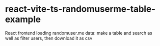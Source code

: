 # react-vite-ts-randomuserme-table-example
React frontend loading randomuser.me data: make a table and search as well as filter users, then download it as csv
